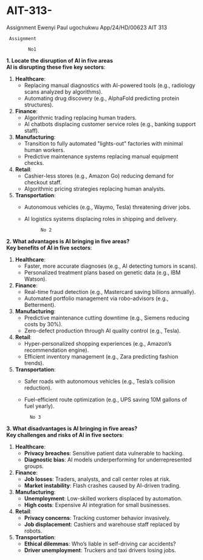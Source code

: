 # AIT-313-
Assignment 
Ewenyi Paul ugochukwu
App/24/HD/00623
AIT 313
     
     Assignment 

            No1 

 **1. Locate the disruption of AI in five areas**  
**AI is disrupting these five key sectors**:  
1. **Healthcare**:  
   - Replacing manual diagnostics with AI-powered tools (e.g., radiology scans analyzed by algorithms).  
   - Automating drug discovery (e.g., AlphaFold predicting protein structures).  
2. **Finance**:  
   - Algorithmic trading replacing human traders.  
   - AI chatbots displacing customer service roles (e.g., banking support staff).  
3. **Manufacturing**:  
   - Transition to fully automated "lights-out" factories with minimal human workers.  
   - Predictive maintenance systems replacing manual equipment checks.  
4. **Retail**:  
   - Cashier-less stores (e.g., Amazon Go) reducing demand for checkout staff.  
   - Algorithmic pricing strategies replacing human analysts.  
5. **Transportation**:  
   - Autonomous vehicles (e.g., Waymo, Tesla) threatening driver jobs.  
   - AI logistics systems displacing roles in shipping and delivery. 
 

               No 2

 **2. What advantages is AI bringing in five areas?**  
**Key benefits of AI in five sectors**:  
1. **Healthcare**:  
   - Faster, more accurate diagnoses (e.g., AI detecting tumors in scans).  
   - Personalized treatment plans based on genetic data (e.g., IBM Watson).  
2. **Finance**:  
   - Real-time fraud detection (e.g., Mastercard saving billions annually).  
   - Automated portfolio management via robo-advisors (e.g., Betterment).  
3. **Manufacturing**:  
   - Predictive maintenance cutting downtime (e.g., Siemens reducing costs by 30%).  
   - Zero-defect production through AI quality control (e.g., Tesla).  
4. **Retail**:  
   - Hyper-personalized shopping experiences (e.g., Amazon’s recommendation engine).  
   - Efficient inventory management (e.g., Zara predicting fashion trends).  
5. **Transportation**:  
   - Safer roads with autonomous vehicles (e.g., Tesla’s collision reduction).  
   - Fuel-efficient route optimization (e.g., UPS saving 10M gallons of fuel yearly).  

           No 3

 **3. What disadvantages is AI bringing in five areas?**  
**Key challenges and risks of AI in five sectors**:  
1. **Healthcare**:  
   - **Privacy breaches**: Sensitive patient data vulnerable to hacking.  
   - **Diagnostic bias**: AI models underperforming for underrepresented groups.  
2. **Finance**:  
   - **Job losses**: Traders, analysts, and call center roles at risk.  
   - **Market instability**: Flash crashes caused by AI-driven trading.  
3. **Manufacturing**:  
   - **Unemployment**: Low-skilled workers displaced by automation.  
   - **High costs**: Expensive AI integration for small businesses.  
4. **Retail**:  
   - **Privacy concerns**: Tracking customer behavior invasively.  
   - **Job displacement**: Cashiers and warehouse staff replaced by robots.  
5. **Transportation**:  
   - **Ethical dilemmas**: Who’s liable in self-driving car accidents?  
   - **Driver unemployment**: Truckers and taxi drivers losing jobs.
